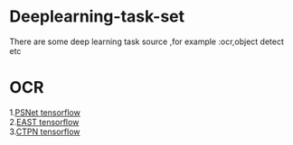 # Deeplearning-task-set
There are some deep learning task source ,for example :ocr,object detect etc 

# OCR
1.[PSNet  tensorflow](https://github.com/liuheng92/tensorflow_PSENet)  
2.[EAST   tensorflow](https://github.com/argman/EAST)  
3.[CTPN   tensorflow](https://github.com/piginzoo/ctpn)  
